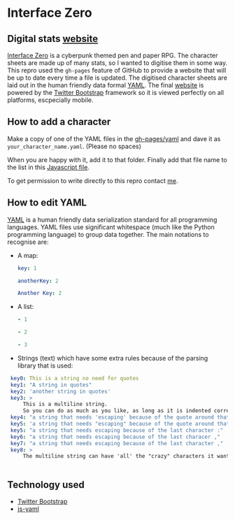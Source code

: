 Interface Zero
==============

Digital stats [website][website]
-----------------

[Interface Zero][interfacezero] is a cyberpunk themed pen and paper RPG.
The character sheets are made up of many stats, so I wanted to digitise them in some way. 
This repro used the  `gh-pages` feature of GitHub to provide a website that will be up to date every time a file is updated. 
The digitised character sheets are laid out in the human friendly data formal [YAML][yaml].
The final [website][website] is powered by the [Twitter Bootstrap][bootstrap] framework so it is viewed perfectly on all platforms, escpecially mobile.


How to add a character
----------------------
Make a copy of one of the YAML files in the [gh-pages/yaml][yamlfolder] and dave it as `your_character_name.yaml`. (Please no spaces)

When you are happy with it, add it to that folder. Finally add that file name to the list in this [Javascript file][jsfile].

To get permission to write directly to this repro contact [me][nathan].


How to edit YAML
----------------
[YAML][yaml] is a human friendly data serialization standard for all programming languages.
YAML files use significant whitespace (much like the Python programming language) to group data together. The main notations to recognise are:
* A map:
  ```YAML
  key: 1

  anotherKey: 2
  
  Another Key: 2
  ```
* A list:
  ```YAML
  - 1
  
  - 2
  
  - 3
  ```
* Strings (text) which have some extra rules because of the parsing library that is used:
 ```YAML
  key0: This is a string no need for quotes
  key1: "A string in quotes"
  key2: 'another string in quotes'
  key3: >
      This is a multiline string.
      So you can do as much as you like, as long as it is indented correctly
  key4: "a string that needs 'escaping' because of the quote around that word"
  key5: 'a string that needs "escaping" because of the quote around that word'
  key5: "a string that needs escaping because of the last character :"
  key6: "a string that needs escaping because of the last characer ,"
  key7: "a string that needs escaping because of the last character ,"
  key8: >
      The multiline string can have 'all' the "crazy" characters it wants ::: ,,, !!!
    
  ```

Technology used
---------------
* [Twitter Bootstrap][bootstrap]
* [js-yaml][jsyaml]

[interfacezero]: http://rpg.drivethrustuff.com/product/124685/Interface-Zero-20-Full-Metal-Cyberpunk "Interface Zero homepage"
[yaml]: http://yaml.org/ "YAML specification"
[yamlvalidate]: http://yaml-online-parser.appspot.com/ "Online YAML validator"
[yamlfolder]: https://github.com/nathanrosspowell/interfacezero/tree/gh-pages/yaml "YAML data folder"
[jsfile]: https://github.com/nathanrosspowell/interfacezero/blob/gh-pages/js/yaml_lists.js "yaml_lists.js"
[bootstrap]: https://github.com/twbs/bootstrap
[jsyaml]: https://github.com/nodeca/js-yaml
[nathan]: http://nathanrosspowell.com/about_me/ "Link to personal email"
[website]: http://nathanrosspowell.com/interfacezero/

